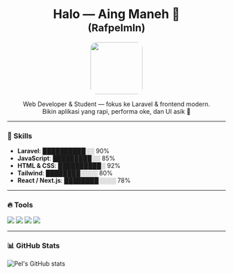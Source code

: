 <h1 align="center">Halo — Aing Maneh 👋 <br><small>(Rafpelmln)</small></h1>

<p align="center">
  <img src="https://github.com/Rafpelmln.png" width="120" style="border-radius:14px;" />
</p>

<p align="center">
  Web Developer & Student — fokus ke Laravel & frontend modern.  
  <br/>Bikin aplikasi yang rapi, performa oke, dan UI asik 🚀
</p>

---

### 🚀 Skills
- **Laravel**: ██████████░░ 90%  
- **JavaScript**: █████████░░ 85%  
- **HTML & CSS**: ██████████░ 92%  
- **Tailwind**: ████████░░░░ 80%  
- **React / Next.js**: ████████░░░░ 78%  

---

### 🔥 Tools
<p>
  <img src="https://img.shields.io/badge/Laravel-FF2D20?logo=laravel&logoColor=white" />
  <img src="https://img.shields.io/badge/JavaScript-FFD700?logo=javascript&logoColor=black" />
  <img src="https://img.shields.io/badge/React-61DAFB?logo=react&logoColor=black" />
  <img src="https://img.shields.io/badge/Tailwind-38B2AC?logo=tailwindcss&logoColor=white" />
</p>

---

### 📊 GitHub Stats
![Pel's GitHub stats](https://github-readme-stats.vercel.app/api?username=Rafpelmln&show_icons=true&theme=tokyonight)
